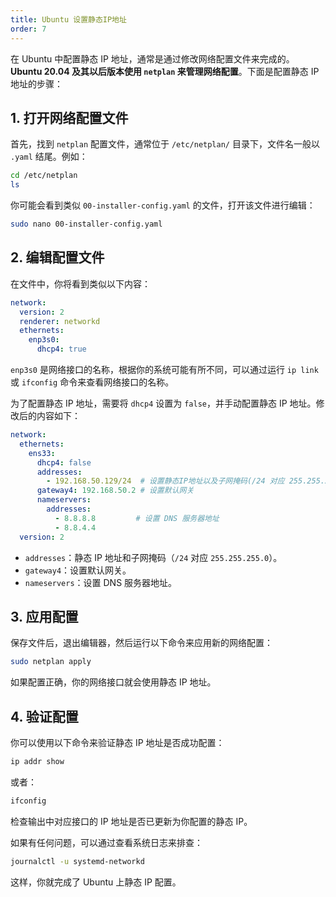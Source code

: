 ```yaml
---
title: Ubuntu 设置静态IP地址
order: 7
---
```


在 Ubuntu 中配置静态 IP 地址，通常是通过修改网络配置文件来完成的。**Ubuntu 20.04 及其以后版本使用 `netplan` 来管理网络配置**。下面是配置静态 IP 地址的步骤：

## 1. 打开网络配置文件

首先，找到 `netplan` 配置文件，通常位于 `/etc/netplan/` 目录下，文件名一般以 `.yaml` 结尾。例如：

```bash
cd /etc/netplan
ls
```

你可能会看到类似 `00-installer-config.yaml` 的文件，打开该文件进行编辑：

```bash
sudo nano 00-installer-config.yaml
```

## 2. 编辑配置文件

在文件中，你将看到类似以下内容：

```yaml
network:
  version: 2
  renderer: networkd
  ethernets:
    enp3s0:
      dhcp4: true
```

`enp3s0` 是网络接口的名称，根据你的系统可能有所不同，可以通过运行 `ip link` 或 `ifconfig` 命令来查看网络接口的名称。

为了配置静态 IP 地址，需要将 `dhcp4` 设置为 `false`，并手动配置静态 IP 地址。修改后的内容如下：

```yaml
network:
  ethernets:
    ens33:
      dhcp4: false
      addresses:
        - 192.168.50.129/24  # 设置静态IP地址以及子网掩码(/24 对应 255.255.255.0)
      gateway4: 192.168.50.2 # 设置默认网关
      nameservers:
        addresses:
          - 8.8.8.8 		# 设置 DNS 服务器地址
          - 8.8.4.4
  version: 2
```

- `addresses`：静态 IP 地址和子网掩码（`/24` 对应 `255.255.255.0`）。
- `gateway4`：设置默认网关。
- `nameservers`：设置 DNS 服务器地址。

## 3. 应用配置

保存文件后，退出编辑器，然后运行以下命令来应用新的网络配置：

```bash
sudo netplan apply
```

如果配置正确，你的网络接口就会使用静态 IP 地址。

## 4. 验证配置

你可以使用以下命令来验证静态 IP 地址是否成功配置：

```bash
ip addr show
```

或者：

```bash
ifconfig
```

检查输出中对应接口的 IP 地址是否已更新为你配置的静态 IP。

如果有任何问题，可以通过查看系统日志来排查：

```bash
journalctl -u systemd-networkd
```

这样，你就完成了 Ubuntu 上静态 IP 配置。
